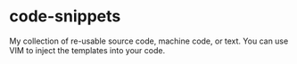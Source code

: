 # code-snippets
My collection of re-usable source code, machine code, or text. You can use VIM to inject the templates into your code.
